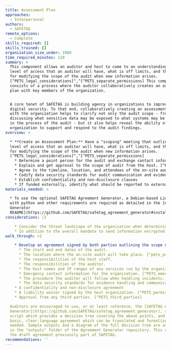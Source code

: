 ```yaml
---
title: Assessment Plan
approaches:
  - Interpersonal
authors:
  - SAFETAG
remote_options:
  - Complete
skills_required: []
skills_trained: []
organization_size_under: 1000
time_required_minutes: 120
summary: >
  This component allows an auditor and host to come to an understanding of the
  level of access that an auditor will have, what is off limits, and the process
  for modifying the scope of the audit when new information arises.
  [^PETS_legal_considerations]^,^[^PETS_separate_permissions] This component
  consists of a process where the auditor collaboratively creates an assessment
  plan with key members of the organization.


  A core tenet of SAFETAG is building agency in organizations to improve their
  digital security. To that end, collaboratively creating an assessment plan
  with the organization helps to clarify not only the audit scope - from
  discussing what sensitive data may be exposed to what systems may be disrupted
  in the process of the audit - but it also helps reveal the ability of the
  organization to support and respond to the audit findings.
overview: >

  * **Create an Assessment Plan:** Have a "scoping" meeting that outlines the
  level of access that an auditor will have, what is off limits, and the process
  for modifying the scope of the audit when new information arises.
  [^PETS_legal_considerations]^,^[^PETS_separate_permissions]
    * Determine a point person for the audit and exchange contact information.  [^PETS_emergency_contact]
    * Explain and get approval to the scope of audit from the host. [^PETS_legal_considerations]^,^[^PETS_separate_permissions]
    * Agree to the timeline, location, and attendees of the on-site audit. [^pets_pre-engagement_location]
    * Codify data security standards for audit communication and evidence handling. [^PETS_evidence_handling]
    * Establish confidentiality and non-disclosure clauses
    * If funded externally, identify what should be reported to external funder. [^external_funding_and_reporting]
materials_needed: >

  * To use the optional SAFETAG Agreement Generator, a Debian-based Linux system
  with python and other requirements are required as detailed in the [Agreement
  Generator
  README](https://github.com/SAFETAG/safetag_agreement_generator#installation).
considerations: |2

    * Consider the threat landscape of the organization when determining secure communications channels. This may require some pre-agreement work using parts of the Context Research methodology.
    * In addition to the overall mandate to send information encrypted to the organization, also demand encrypted communication back from them. Failure to establish a secure planning channel also contributes towards a no-go situation by putting both the auditor and organization at risk.
walk_through: >2

    * Develop an agreement signed by both parties outlining the scope of the audit including:
      * The start and end dates of the audit.
      * The location where the on-site audit will take place. [^pets_pre-engagement_location]
      * The responsibilities of the host staff.
      * The responsibilities of the auditor.
      * The host names and IP ranges of any services run by the organization. [^PETS_host_and_ip]
      * Emergency contact information for the organization. [^PETS_emergency_contact]
      * The procedure the auditor will follow when handling incidents. [^NIST_incident_repose_plan]
      * The data security standards for evidence handling and communication. [^PETS_evidence_handling]
    * A confidentiality and non-disclosure agreement
    * A liability waiver signed by the host organization. [^PETS_permission_to_test]
    * Approval from any third parties. [^PETS_third_parties]

  Auditors are encouraged to use, or at least reference, the [SAFETAG Agreement
  Generator](https://github.com/SAFETAG/safetag_agreement_generator), a python
  script which provides a decision tree covering the above points, and builds a
  basic, clear-language agreement which can be translated and formalized as
  needed. Sample outputs and a diagram of the full decision tree are available
  in the "outputs" folder of the Agreement Generator repository. This replaces
  the draft agreement previously part of SAFETAG.
recommendations: ''
---
```


